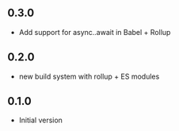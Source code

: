 ## 0.3.0
* Add support for async..await in Babel + Rollup

## 0.2.0
* new build system with rollup + ES modules

## 0.1.0
* Initial version
